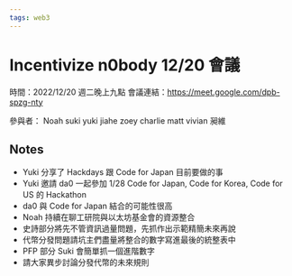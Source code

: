 ```yaml
---
tags: web3
---
```


# Incentivize n0body 12/20 會議

時間：2022/12/20 週二晚上九點
會議連結：https://meet.google.com/dpb-spzg-nty

參與者：
Noah
suki
yuki
jiahe
zoey
charlie
matt
vivian
昶維

## Notes
- Yuki 分享了 Hackdays 跟 Code for Japan 目前要做的事
- Yuki 邀請 da0 一起參加 1/28 Code for Japan, Code for Korea, Code for US 的 Hackathon
- da0 與 Code for Japan 結合的可能性很高
- Noah 持續在聊工研院與以太坊基金會的資源整合
- 史詩部分將先不管資訊過量問題，先抓作出示範精簡未來再說
- 代幣分發問題請坑主們盡量將整合的數字寫進最後的統整表中
- PFP 部分 Suki 會簡單抓一個進階數字
- 請大家異步討論分發代幣的未來規則
